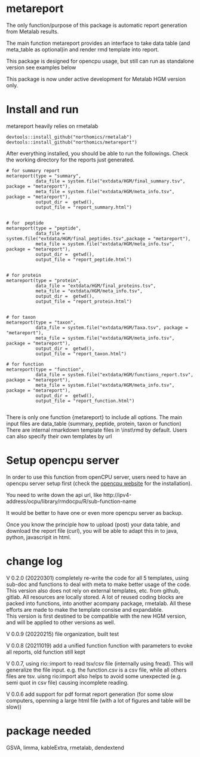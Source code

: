 # metareport

 The only function/purpose of this package is automatic report generation from Metalab results.
 
 The main function metareport provides an interface to take data table (and meta_table as optional)in and render rmd template into report. 
 
 This package is designed for opencpu usage, but still can run as standalone version see examples below
 
 This package is now under active development for Metalab HGM version only. 
 

# Install and run


metareport heavily relies on rmetalab

```
devtools::install_github("northomics/rmetalab") 
devtools::install_github("northomics/metareport")

```

After everything installed, you should be able to run the followings. 
Check the working directory for the reports just generated.


```
# for summary report
metareport(type = "summary",
           data_file = system.file("extdata/HGM/final_summary.tsv", package = "metareport"),
           meta_file = system.file("extdata/HGM/meta_info.tsv", package = "metareport"),
           output_dir =  getwd(), 
           output_file = "report_summary.html")


# for  peptide
metareport(type = "peptide",
           data_file = system.file("extdata/HGM/final_peptides.tsv",package = "metareport"),
           meta_file = system.file("extdata/HGM/meta_info.tsv", package = "metareport"),
           output_dir =  getwd(), 
           output_file = "report_peptide.html")
           
   
# for protein
metareport(type = "protein",
           data_file = "extdata/HGM/final_proteins.tsv",
           meta_file = "extdata/HGM/meta_info.tsv",
           output_dir =  getwd(), 
           output_file = "report_protein.html")        


# for taxon
metareport(type = "taxon",
           data_file = system.file("extdata/HGM/Taxa.tsv", package = "metareport"),
           meta_file = system.file("extdata/HGM/meta_info.tsv", package = "metareport"),
           output_dir =  getwd(), 
           output_file = "report_taxon.html")

# for function
metareport(type = "function",
           data_file = system.file("extdata/HGM/functions_report.tsv", package = "metareport"),
           meta_file = system.file("extdata/HGM/meta_info.tsv", package = "metareport"),
           output_dir =  getwd(), 
           output_file = "report_function.html")


```



There is only one function {metareport} to include all options.
The main input files are data_table (summary, peptide, protein, taxon or function)
There are internal rmarkdown template files in \inst\rmd by default. Users can also specify their own templates by url

# Setup opencpu server

In order to use this function from openCPU server, users need to have an opencpu server setup first (check the [opencpu website](https://www.opencpu.org/download.html) for the installation). 

You need to write down the api url, like http://ipv4-address/ocpu/library/rmdocpu/R/sub-function-name

It would be better to have one or even more opencpu server as backup. 


Once you know the principle how to upload (post) your data table, and download the report file (curl), you will be able to adapt this in to java, python, javascripit in html.





# change log

V 0.2.0 (20220301) completely re-write the code for all 5 templates, using sub-doc and functions to deal with meta to make better usage of the code. This version also does not rely on external templates, etc. from github, gitlab. All resources are locally stored. A lot of reused coding blocks are packed into functions, into another acompany package, rmetalab. All these efforts are made to make the template consise and expandable.  
This version is first destined to be compatible with the new HGM version, and will be applied to other versions as well. 

V 0.0.9 (20220215) file organization, built test 

V 0.0.8 (20211019) add a unified function function with parameters to evoke all reports, old function still kept

V 0.0.7, using rio::import to read tsv/csv file (internally using fread). This will generalize the file input. e.g. the function.csv is a csv file, while all others files are tsv.
uisng rio:import also helps to avoid some unexpected (e.g. semi quot in csv file) causing incomplete reading. 

V 0.0.6 add support for pdf format report generation (for some slow computers, openning a large html file (with a lot of figures and table will be slow))



# package needed

  GSVA,
  limma,
  kableExtra,
  rmetalab,
  dendextend
  
  

